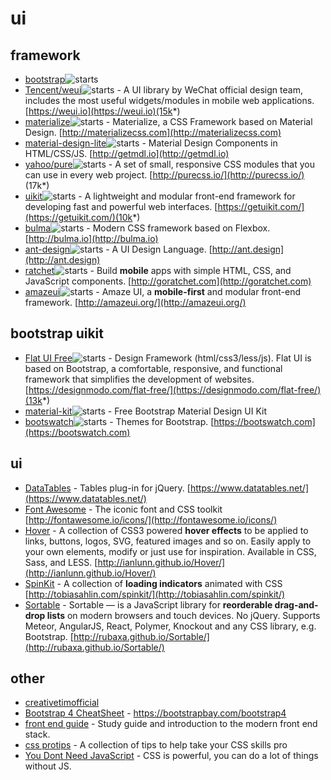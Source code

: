 ui
====

framework
----
- [bootstrap](https://github.com/twbs/bootstrap)![starts](https://img.shields.io/github/stars/twbs/bootstrap.svg)
- [Tencent/weui](https://github.com/Tencent/weui)![starts](https://img.shields.io/github/stars/Tencent/weui.svg) - A UI library by WeChat official design team, includes the most useful widgets/modules in mobile web applications. [https://weui.io](https://weui.io)(15k*)
- [materialize](https://github.com/Dogfalo/materialize)![starts](https://img.shields.io/github/stars/Dogfalo/materialize.svg) - Materialize, a CSS Framework based on Material Design. [http://materializecss.com](http://materializecss.com)
- [material-design-lite](https://github.com/google/material-design-lite)![starts](https://img.shields.io/github/stars/google/material-design-lite.svg) - Material Design Components in HTML/CSS/JS. [http://getmdl.io](http://getmdl.io)
- [yahoo/pure](https://github.com/yahoo/pure)![starts](https://img.shields.io/github/stars/yahoo/pure.svg) - A set of small, responsive CSS modules that you can use in every web project. [http://purecss.io/](http://purecss.io/) (17k*)
- [uikit](https://github.com/uikit/uikit)![starts](https://img.shields.io/github/stars/uikit/uikit.svg) - A lightweight and modular front-end framework for developing fast and powerful web interfaces. [https://getuikit.com/](https://getuikit.com/)(10k*)
- [bulma](https://github.com/jgthms/bulma)![starts](https://img.shields.io/github/stars/jgthms/bulma.svg) \- Modern CSS framework based on Flexbox. [http://bulma.io](http://bulma.io)
- [ant-design](https://github.com/ant-design/ant-design)![starts](https://img.shields.io/github/stars/ant-design/ant-design.svg) - A UI Design Language. [http://ant.design](http://ant.design)
- [ratchet](https://github.com/twbs/ratchet)![starts](https://img.shields.io/github/stars/twbs/ratchet.svg) - Build **mobile** apps with simple HTML, CSS, and JavaScript components. [http://goratchet.com](http://goratchet.com)
- [amazeui](https://github.com/amazeui/amazeui)![starts](https://img.shields.io/github/stars/amazeui/amazeui.svg) - Amaze UI, a **mobile-first** and modular front-end framework. [http://amazeui.org/](http://amazeui.org/)

bootstrap uikit
----
- [Flat UI Free](https://github.com/designmodo/Flat-UI)![starts](https://img.shields.io/github/stars/designmodo/Flat-UI.svg) - Design Framework (html/css3/less/js). Flat UI is based on Bootstrap, a comfortable, responsive, and functional framework that simplifies the development of websites. [https://designmodo.com/flat-free/](https://designmodo.com/flat-free/)(13k*)
- [material-kit](https://github.com/creativetimofficial/material-kit)![starts](https://img.shields.io/github/stars/creativetimofficial/material-kit.svg) - Free Bootstrap Material Design UI Kit 
- [bootswatch](https://github.com/thomaspark/bootswatch)![starts](https://img.shields.io/github/stars/thomaspark/bootswatch.svg) - Themes for Bootstrap. [https://bootswatch.com](https://bootswatch.com)

ui
----
- [DataTables](https://github.com/DataTables/DataTables) - Tables plug-in for jQuery. [https://www.datatables.net/](https://www.datatables.net/)
- [Font Awesome](https://github.com/FortAwesome/Font-Awesome) - The iconic font and CSS toolkit [http://fontawesome.io/icons/](http://fontawesome.io/icons/)
- [Hover](https://github.com/IanLunn/Hover) - A collection of CSS3 powered **hover effects** to be applied to links, buttons, logos, SVG, featured images and so on. Easily apply to your own elements, modify or just use for inspiration. Available in CSS, Sass, and LESS. [http://ianlunn.github.io/Hover/](http://ianlunn.github.io/Hover/)
- [SpinKit](https://github.com/tobiasahlin/SpinKit) - A collection of **loading indicators** animated with CSS [http://tobiasahlin.com/spinkit/](http://tobiasahlin.com/spinkit/)
- [Sortable](https://github.com/RubaXa/Sortable) - Sortable — is a JavaScript library for **reorderable drag-and-drop lists** on modern browsers and touch devices. No jQuery. Supports Meteor, AngularJS, React, Polymer, Knockout and any CSS library, e.g. Bootstrap. [http://rubaxa.github.io/Sortable/](http://rubaxa.github.io/Sortable/)


other
----
- [creativetimofficial](https://github.com/creativetimofficial)
- [Bootstrap 4 CheatSheet](https://github.com/creativetimofficial/bootstrap4-cheatsheet) - https://bootstrapbay.com/bootstrap4
- [front end guide](https://github.com/grab/front-end-guide) - Study guide and introduction to the modern front end stack.
- [css protips](https://github.com/AllThingsSmitty/css-protips) - A collection of tips to help take your CSS skills pro
- [You Dont Need JavaScript](https://github.com/you-dont-need/You-Dont-Need-JavaScript) - CSS is powerful, you can do a lot of things without JS.

